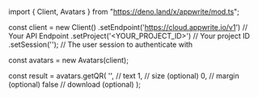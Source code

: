 import { Client, Avatars } from "https://deno.land/x/appwrite/mod.ts";

const client = new Client()
    .setEndpoint('https://cloud.appwrite.io/v1') // Your API Endpoint
    .setProject('&lt;YOUR_PROJECT_ID&gt;') // Your project ID
    .setSession(''); // The user session to authenticate with

const avatars = new Avatars(client);

const result = avatars.getQR(
    '<TEXT>', // text
    1, // size (optional)
    0, // margin (optional)
    false // download (optional)
);
